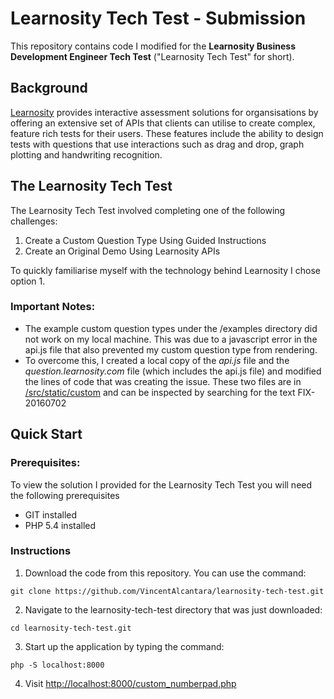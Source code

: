 # Learnosity Tech Test - Submission

This repository contains code I modified for the **Learnosity Business Development Engineer Tech Test** ("Learnosity Tech Test" for short).

## Background
[Learnosity](https://www.learnosity.com) provides interactive assessment solutions for organsisations by offering an extensive set of APIs that clients can utilise to create complex, feature rich tests for their users.  These features include the ability to design tests with questions that use interactions such as drag and drop, graph plotting and handwriting recognition.

## The Learnosity Tech Test 
The Learnosity Tech Test involved completing one of the following challenges:

1. Create a Custom Question Type Using Guided Instructions
2. Create an Original Demo Using Learnosity APIs

To quickly familiarise myself with the technology behind Learnosity I chose option 1.

### Important Notes:
* The example custom question types under the /examples directory did not work on my local machine.  This was due to a javascript error in the api.js file that also prevented my custom question type from rendering.
* To overcome this, I created a local copy of the *api.js* file and the *question.learnosity.com* file (which includes the api.js file) and modified the lines of code that was creating the issue.  These two files are in [/src/static/custom](https://github.com/VincentAlcantara/learnosity-tech-test/tree/master/src/static/custom) and can be inspected by searching for the text FIX-20160702

## Quick Start
### Prerequisites:
To view the solution I provided for the Learnosity Tech Test you will need the following prerequisites
* GIT installed
* PHP 5.4 installed

### Instructions
1. Download the code from this repository.  You can use the command:

  ```
  git clone https://github.com/VincentAlcantara/learnosity-tech-test.git
  ```
2. Navigate to the learnosity-tech-test directory that was just downloaded:
  
  ```
  cd learnosity-tech-test.git
  ```
3. Start up the application by typing the command: 
  
  ```
  php -S localhost:8000
  ```
4. Visit [http://localhost:8000/custom_numberpad.php](http://localhost:8000/custom_numberpad.php)


